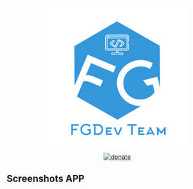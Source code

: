 <p align="center">
  <!-- Logo -->
  <img width="320" src="screenshots/FGDev-Logo.png">
</p>

<p align="center">
  <a href="https://www.paypal.me/KenHoangDev">
    <img src="https://img.shields.io/badge/%24-donate-ff69b4.svg" alt="donate">
  </a>
</p>

## Screenshots APP

<p align="center">
  <!-- <img src="screenshots/1.png" width="19%"> <img src="screenshots/2.png" width="19%"> <img src="screenshots/3.png" width="19%"> <img src="screenshots/4.png" width="19%"> <img src="screenshots/5.png" width="19%"> <img src="screenshots/6.png" width="19%"> <img src="screenshots/7.png" width="19%"> -->
</p>

